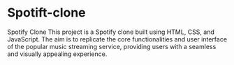 # Spotift-clone
Spotify Clone This project is a Spotify clone built using HTML, CSS, and JavaScript. The aim is to replicate the core functionalities and user interface of the popular music streaming service, providing users with a seamless and visually appealing experience.
